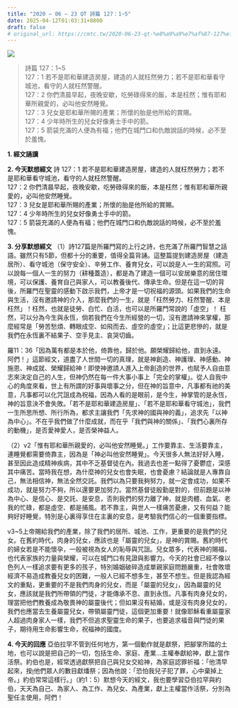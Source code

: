 ```yaml
---
title: "2020 – 06 – 23 QT 詩篇 127：1~5"
date: 2025-04-12T01:03:31+0800
draft: false
# original_url: https://cmtc.tw/2020-06-23-qt-%e8%a9%a9%e7%af%87-127%ef%bc%9a15
---
```


![](/images/qt.jpg)
> 詩篇 127：1\~5  
> 127：1 若不是耶和華建造房屋，建造的人就枉然勞力；若不是耶和華看守城池，看守的人就枉然警醒。  
> 127：2 你們清晨早起，夜晚安歇，吃勞碌得來的飯，本是枉然；惟有耶和華所親愛的，必叫他安然睡覺。  
> 127：3 兒女是耶和華所賜的產業；所懷的胎是他所給的賞賜。  
> 127：4 少年時所生的兒女好像勇士手中的箭。  
> 127：5 箭袋充滿的人便為有福；他們在城門口和仇敵說話的時候，必不至於羞愧。

**1. 經文誦讀**

**2.  今天默想經文**
詩 127：1 若不是耶和華建造房屋，建造的人就枉然勞力；若不是耶和華看守城池，看守的人就枉然警醒。  
127：2 你們清晨早起，夜晚安歇，吃勞碌得來的飯，本是枉然；惟有耶和華所親愛的，必叫他安然睡覺。  
127：3 兒女是耶和華所賜的產業；所懷的胎是他所給的賞賜。  
127：4 少年時所生的兒女好像勇士手中的箭。  
127：5 箭袋充滿的人便為有福；他們在城門口和仇敵說話的時候，必不至於羞愧。

**3. 分享默想經文**
（1）詩127篇是所羅門寫的上行之詩，也充滿了所羅門智慧之話語。雖然只有5節，但都十分的重要，值得全篇背誦。這整篇提到建造房屋（建造居所）、看守城池（保守安全）、辛勞工作、養育兒女，可以說是人一生的寫照。可以說每一個人一生的努力（耕種蓋造），都是為了建造一個可以安居樂意的居住環境，可以保護、養育自己與家人，可以教養後代、傳承生命。但是在這一切的背後，所羅門在聖靈的感動下啟示我們，上帝才是一切祝福的源頭。如果我們的生命與生活，沒有邀請神的介入，那麼我們的一生，就是「枉然勞力、枉然警醒、本是枉然」！枉然，也就是徒勞、白忙、白活，也可以是所羅門常說的「虛空」！ 枉然，可以分為今生與永恆，倘若我們在今生所經營的一切，沒有邀請神來掌權，那麼經常是「勞苦愁煩、轉眼成空、如飛而去、虛空的虛空」；比這更悲慘的，就是我們在永恆裏不結果子、空手見主、哀哭切齒。

羅11：36「因為萬有都是本於他，倚靠他，歸於他。願榮耀歸給他，直到永遠。阿們！」這節經文，道盡了人世間一切的真理，就是神創造、神護理、神感動、神施恩、神成就、榮耀歸給神！即使神邀請人進入上帝創造的世界，也賦予人自由意志來決定自己的人生，但神仍然在每一件大事小事上「完全的掌權」。從人自我中心的角度來看，世上有所謂的好事與壞事之分，但在神的旨意中，凡事都有祂的美意，凡事都可以化咒詛成為祝福，因為人看的是眼前，是今生，神掌管的是永恆，神的旨意決不會失敗。「若不是耶和華建造房屋」、「若不是耶和華看守城池」，我們一生所思所想、所行所為，都求主讓我們「先求神的國與神的義」，追求先「以神為中心」。不在乎我們做了什麼成就，而在乎「我們與神的關係」、「我們心裏所存的動機」，是否愛神愛人，是否榮神益人。

（2）v2「惟有耶和華所親愛的，必叫他安然睡覺。」工作要靠主、生活要靠主，連睡覺都需要倚靠主，因為是「神必叫他安然睡覺」。今天很多人無法好好入睡，甚至因此造成精神疾病，其中不乏基督徒在內。我過去也差一點得了憂鬱症，深感其中痛苦。當時我在想，為什麼神的兒女也會失眠，也會憂慮？結論就是人專靠自己，無法相信神，無法全然交託。我們以為只要我夠努力，就一定會成功，如果不成功，就是努力不夠，所以還要更加努力。當然基督徒殷勤是對的，但前題是以神為中心、是信心、是交託、是安息，否則我們的努力離了神，就是肉體、血氣、老我的忙碌，都是虛空、都是捕風。若不靠主，與世人一樣痛苦憂慮，又有何益？能夠好好睡覺，特別是心裏得享住在主裏的安息，是考驗我們信心的一個重要指標。

v3\~5上帝賜給我們的產業，除了我們的居所、城池、工作，更重要的是我們的兒女。在舊約時代，肉身的兒女，應該也是「屬靈的兒女」，是神的賞賜。舊約時代的婦女若是不能懷孕，一般被視為女人的恥辱與咒詛。兒女眾多，代表神的賜福，也代表家族的力量與榮耀，可以在城門口有見證與影響力。今天的社會已經不像以色列人一樣追求要有更多的孩子，特別婚姻破碎造成單親家庭問題嚴重，社會敗壞經濟不易造成教養兒女的困難，一般人已經不想多生，甚至不想生。但是我認為經文的重點，更重要的不是我們肉身的兒女，而是「屬靈的兒女」，因為屬靈的兒女，應該就是我們所帶領的門徒，才能傳承不息、直到永恆。凡事有肉身兒女的，理當把他們教養成為敬畏神的屬靈後代；但如果沒有結婚，或是沒有肉身兒女的，我們也應當去生養屬靈兒女，帶領屬靈門徒，這個更加重要！就像耶穌看重屬靈家人超過肉身家人一樣，我們不但追求聖靈生命的果子，也要追求福音與門徒的果子，期待用生命影響生命，祝福神的國度。

**4. 今天的回應**
亞伯拉罕不管到任何地方，第一個動作就是獻祭，把腳掌所踏的土地，也可以說是把自己的一切，包括生命、家庭、產業…主權奉獻給神，獻上當作活祭。約伯也是，經常透過獻祭把自己與兒女交給神，為家庭認罪祈福：「他清早起來，按他們眾人的數目獻燔祭；因為他說：「恐怕我兒子犯了罪，心中棄掉上帝。」約伯常常這樣行。」（約1：5）默想今天的經文，我也要學習亞伯拉罕與約伯，天天為自己、為家人、為工作、為兒女、為產業，獻上主權當作活祭，分別為聖任主使用，阿們！
